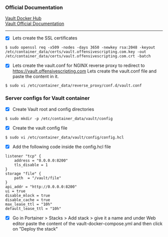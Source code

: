 ### Official Documentation
[Vault Docker Hub](https://hub.docker.com/_/vault "Vault Docker Image Documentation")<br />
[Vault Official Documentation](https://www.vaultproject.io/docs "Vault Official Documentation")

---

- [X] Lets create the SSL certificates
```ignorelang
$ sudo openssl req -x509 -nodes -days 3650 -newkey rsa:2048 -keyout /etc/container_data/certs/vault.offensivescripting.com.key -out /etc/container_data/certs/vault.offensivescripting.com.crt -batch
```

- [X] Lets create the vault.conf for NGINX reverse proxy to redirect to https://vault.offensivescripting.com
Lets create the vault.conf file and paste the content in it.
```ignorelang
$ sudo vi /etc/container_data/reverse_proxy/conf.d/vault.conf
```

### Server configs for Vault container
- [X] Create Vault root and config directories
```
$ sudo mkdir -p /etc/container_data/vault/config
```

- [X] Create the vault config file
```
$ sudo vi /etc/container_data/vault/config/config.hcl
```

- [X] Add the following code inside the config.hcl file
```
listener "tcp" {
    address = "0.0.0.0:8200"
    tls_disable = 1
}
storage "file" {
    path  = "/vault/file"
}
api_addr = "http://0.0.0.0:8200"
ui = true
disable_mlock = true
disable_cache = true
max_lease_ttl = "10h"
default_lease_ttl = "10h"
```

- [X] Go in Portainer > Stacks > Add stack > give it a name and under Web editor paste the content of the vault-docker-compose.yml and then click on "Deploy the stack"
